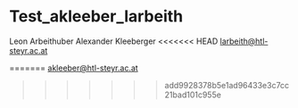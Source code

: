 # Test_akleeber_larbeith
Leon Arbeithuber
Alexander Kleeberger
<<<<<<< HEAD
larbeith@htl-steyr.ac.at

=======
akleeber@htl-steyr.ac.at
>>>>>>> add9928378b5e1ad96433e3c7cc21bad101c955e
